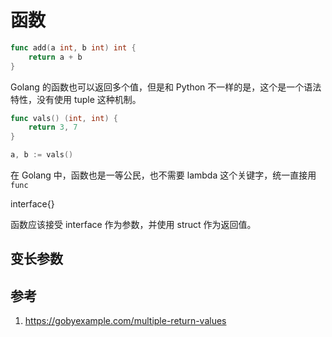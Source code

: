 # 函数

<!--
ID: 8025d926-5a94-43e2-bb38-853c62a75160
Status: draft
Date: 2019-11-25T00:00:00
Modified: 2020-05-28T14:09:32
wp_id: 1127
-->

```go
func add(a int, b int) int {
    return a + b
}
```

Golang 的函数也可以返回多个值，但是和 Python 不一样的是，这个是一个语法特性，没有使用 tuple 这种机制。

```go
func vals() (int, int) {
    return 3, 7
}

a, b := vals()
```

在 Golang 中，函数也是一等公民，也不需要 lambda 这个关键字，统一直接用 `func`

interface{}

函数应该接受 interface 作为参数，并使用 struct 作为返回值。

## 变长参数



## 参考

1. https://gobyexample.com/multiple-return-values